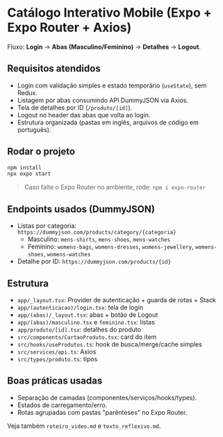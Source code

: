 # Catálogo Interativo Mobile (Expo + Expo Router + Axios)

Fluxo: **Login** → **Abas (Masculino/Feminino)** → **Detalhes** → **Logout**.

## Requisitos atendidos
- Login com validação simples e estado temporário (`useState`), sem Redux.
- Listagem por abas consumindo API DummyJSON via Axios.
- Tela de detalhes por ID (`/produto/[id]`).
- Logout no header das abas que volta ao login.
- Estrutura organizada (pastas em inglês, arquivos de código em português).

## Rodar o projeto
```bash
npm install
npx expo start
```
> Caso falte o Expo Router no ambiente, rode: `npm i expo-router`

## Endpoints usados (DummyJSON)
- Listas por categoria: `https://dummyjson.com/products/category/{categoria}`  
  - Masculino: `mens-shirts`, `mens-shoes`, `mens-watches`  
  - Feminino: `womens-bags`, `womens-dresses`, `womens-jewellery`, `womens-shoes`, `womens-watches`
- Detalhe por ID: `https://dummyjson.com/products/{id}`

## Estrutura
- `app/_layout.tsx`: Provider de autenticação + guarda de rotas + Stack
- `app/(autenticacao)/login.tsx`: tela de login
- `app/(abas)/_layout.tsx`: abas + botão de Logout
- `app/(abas)/masculino.tsx` e `feminino.tsx`: listas
- `app/produto/[id].tsx`: detalhes do produto
- `src/components/CartaoProduto.tsx`: card do item
- `src/hooks/useProdutos.ts`: hook de busca/merge/cache simples
- `src/services/api.ts`: Axios
- `src/types/produto.ts`: tipos

## Boas práticas usadas
- Separação de camadas (componentes/serviços/hooks/types).
- Estados de carregamento/erro.
- Rotas agrupadas com pastas "parênteses" no Expo Router.

Veja também `roteiro_video.md` e `texto_reflexivo.md`.
